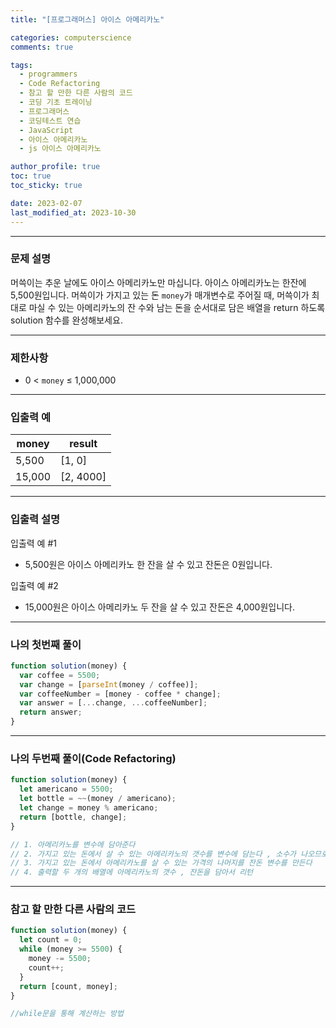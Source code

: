 ```yaml
---
title: "[프로그래머스] 아이스 아메리카노"

categories: computerscience
comments: true

tags:
  - programmers
  - Code Refactoring
  - 참고 할 만한 다른 사람의 코드
  - 코딩 기초 트레이닝
  - 프로그래머스
  - 코딩테스트 연습
  - JavaScript
  - 아이스 아메리카노
  - js 아이스 아메리카노

author_profile: true
toc: true
toc_sticky: true

date: 2023-02-07
last_modified_at: 2023-10-30
---
```


---

### 문제 설명

머쓱이는 추운 날에도 아이스 아메리카노만 마십니다. 아이스 아메리카노는 한잔에 5,500원입니다. 머쓱이가 가지고 있는 돈 `money`가 매개변수로 주어질 때, 머쓱이가 최대로 마실 수 있는 아메리카노의 잔 수와 남는 돈을 순서대로 담은 배열을 return 하도록 solution 함수를 완성해보세요.

---

### 제한사항

- 0 < `money` ≤ 1,000,000

---

### 입출력 예

| money  | result    |
| ------ | --------- |
| 5,500  | [1, 0]    |
| 15,000 | [2, 4000] |

---

### 입출력 설명

입출력 예 #1

- 5,500원은 아이스 아메리카노 한 잔을 살 수 있고 잔돈은 0원입니다.

입출력 예 #2

- 15,000원은 아이스 아메리카노 두 잔을 살 수 있고 잔돈은 4,000원입니다.

---

### 나의 첫번째 풀이

```jsx
function solution(money) {
  var coffee = 5500;
  var change = [parseInt(money / coffee)];
  var coffeeNumber = [money - coffee * change];
  var answer = [...change, ...coffeeNumber];
  return answer;
}
```

---

### 나의 두번째 풀이(Code Refactoring)

```jsx
function solution(money) {
  let americano = 5500;
  let bottle = ~~(money / americano);
  let change = money % americano;
  return [bottle, change];
}

// 1. 아메리카노를 변수에 담아준다
// 2. 가지고 있는 돈에서 살 수 있는 아메리카노의 갯수를 변수에 담는다 , 소수가 나오므로 floor 연산이 필요하다
// 3. 가지고 있는 돈에서 아메리카노를 살 수 있는 가격의 나머지를 잔돈 변수를 만든다
// 4. 출력할 두 개의 배열에 아메리카노의 갯수 , 잔돈을 담아서 리턴
```

---

### 참고 할 만한 다른 사람의 코드

```jsx
function solution(money) {
  let count = 0;
  while (money >= 5500) {
    money -= 5500;
    count++;
  }
  return [count, money];
}

//while문을 통해 계산하는 방법
```
